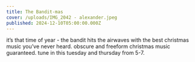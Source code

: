 ```yaml
---
title: The Bandit-mas
cover: /uploads/IMG_2042 - alexander.jpeg
published: 2024-12-10T05:00:00.000Z
---
```


it’s that time of year - the bandit hits the airwaves with the best christmas music you’ve never heard. obscure and freeform christmas music guaranteed. tune in this tuesday and thursday from 5-7.
